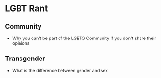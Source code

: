 # LGBT Rant

## Community

- Why you can't be part of the LGBTQ Community if you don't share their opinions

## Transgender

- What is the difference between gender and sex

